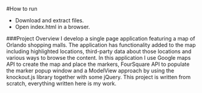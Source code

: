 #How to run
- Download and extract files.
- Open index.html in a browser.

###Project Overview
I develop a single page application featuring a map of Orlando shopping malls. The application has functionality added to the map including highlighted locations, third-party data about those locations and various ways to browse the content. In this application I use Google maps API to create the map and place the markers, FourSquare API to populate the marker popup window and a ModelView approach by using the knockout.js library together with some jQuery. This project is written from scratch, everything written here is my work.
